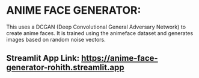 # ANIME FACE GENERATOR:

This uses a DCGAN (Deep Convolutional General Adversary Network) to create anime faces. It is trained using the animeface dataset and generates images based on random noise vectors.

## Streamlit App Link: https://anime-face-generator-rohith.streamlit.app

